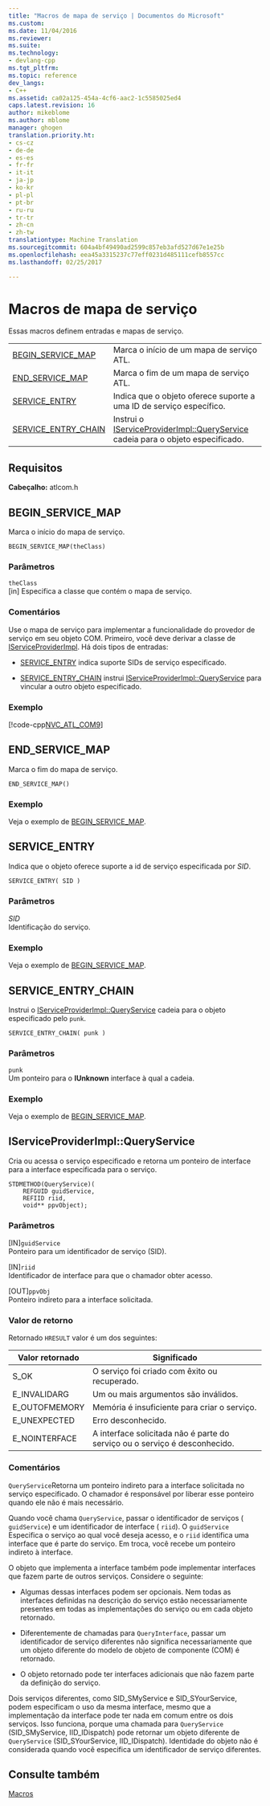 ```yaml
---
title: "Macros de mapa de serviço | Documentos do Microsoft"
ms.custom: 
ms.date: 11/04/2016
ms.reviewer: 
ms.suite: 
ms.technology:
- devlang-cpp
ms.tgt_pltfrm: 
ms.topic: reference
dev_langs:
- C++
ms.assetid: ca02a125-454a-4cf6-aac2-1c5585025ed4
caps.latest.revision: 16
author: mikeblome
ms.author: mblome
manager: ghogen
translation.priority.ht:
- cs-cz
- de-de
- es-es
- fr-fr
- it-it
- ja-jp
- ko-kr
- pl-pl
- pt-br
- ru-ru
- tr-tr
- zh-cn
- zh-tw
translationtype: Machine Translation
ms.sourcegitcommit: 604a4bf49490ad2599c857eb3afd527d67e1e25b
ms.openlocfilehash: eea45a3315237c77eff0231d485111cefb8557cc
ms.lasthandoff: 02/25/2017

---
```

# <a name="service-map-macros"></a>Macros de mapa de serviço
Essas macros definem entradas e mapas de serviço.  
  
|||  
|-|-|  
|[BEGIN_SERVICE_MAP](#begin_service_map)|Marca o início de um mapa de serviço ATL.|  
|[END_SERVICE_MAP](#end_service_map)|Marca o fim de um mapa de serviço ATL.|  
|[SERVICE_ENTRY](#service_entry)|Indica que o objeto oferece suporte a uma ID de serviço específico.|  
|[SERVICE_ENTRY_CHAIN](#service_entry_chain)|Instrui o [IServiceProviderImpl::QueryService](#queryservice) cadeia para o objeto especificado.|  

## <a name="requirements"></a>Requisitos  
 **Cabeçalho:** atlcom.h  
   
##  <a name="a-namebeginservicemapa--beginservicemap"></a><a name="begin_service_map"></a>BEGIN_SERVICE_MAP  
 Marca o início do mapa de serviço.  
  
```
BEGIN_SERVICE_MAP(theClass)
```  
  
### <a name="parameters"></a>Parâmetros  
 `theClass`  
 [in] Especifica a classe que contém o mapa de serviço.  
  
### <a name="remarks"></a>Comentários  
 Use o mapa de serviço para implementar a funcionalidade do provedor de serviço em seu objeto COM. Primeiro, você deve derivar a classe de [IServiceProviderImpl](../../atl/reference/iserviceproviderimpl-class.md). Há dois tipos de entradas:  
  
- [SERVICE_ENTRY](#service_entry) indica suporte SIDs de serviço especificado.  
  
- [SERVICE_ENTRY_CHAIN](#service_entry_chain) instrui [IServiceProviderImpl::QueryService](#queryservice) para vincular a outro objeto especificado.  
  
### <a name="example"></a>Exemplo  
 [!code-cpp[NVC_ATL_COM&#57;](../../atl/codesnippet/cpp/service-map-macros_1.h)]  
  
##  <a name="a-nameendservicemapa--endservicemap"></a><a name="end_service_map"></a>END_SERVICE_MAP  
 Marca o fim do mapa de serviço.  
  
```
END_SERVICE_MAP()
```  
  
### <a name="example"></a>Exemplo  
 Veja o exemplo de [BEGIN_SERVICE_MAP](#begin_service_map).  
  
##  <a name="a-nameserviceentrya--serviceentry"></a><a name="service_entry"></a>SERVICE_ENTRY  
 Indica que o objeto oferece suporte a id de serviço especificada por *SID*.  
  
```
SERVICE_ENTRY( SID )
```  
  
### <a name="parameters"></a>Parâmetros  
 *SID*  
 Identificação do serviço.  
  
### <a name="example"></a>Exemplo  
 Veja o exemplo de [BEGIN_SERVICE_MAP](#begin_service_map).  
  
##  <a name="a-nameserviceentrychaina--serviceentrychain"></a><a name="service_entry_chain"></a>SERVICE_ENTRY_CHAIN  
 Instrui o [IServiceProviderImpl::QueryService](#queryservice) cadeia para o objeto especificado pelo `punk`.  
  
```
SERVICE_ENTRY_CHAIN( punk )
```  
  
### <a name="parameters"></a>Parâmetros  
 `punk`  
 Um ponteiro para o **IUnknown** interface à qual a cadeia.  
  
### <a name="example"></a>Exemplo  
 Veja o exemplo de [BEGIN_SERVICE_MAP](#begin_service_map).  
  
##  <a name="a-namequeryservicea--iserviceproviderimplqueryservice"></a><a name="queryservice"></a>IServiceProviderImpl::QueryService  
 Cria ou acessa o serviço especificado e retorna um ponteiro de interface para a interface especificada para o serviço.  
  
```
STDMETHOD(QueryService)( 
    REFGUID guidService,
    REFIID riid,
    void** ppvObject);
```  
  
### <a name="parameters"></a>Parâmetros  
 [IN]`guidService`  
 Ponteiro para um identificador de serviço (SID).  
  
 [IN]`riid`  
 Identificador de interface para que o chamador obter acesso.  
  
 [OUT]`ppvObj`  
 Ponteiro indireto para a interface solicitada.  
  
### <a name="return-value"></a>Valor de retorno  
 Retornado `HRESULT` valor é um dos seguintes:  
  
|Valor retornado|Significado|  
|------------------|-------------|  
|S_OK|O serviço foi criado com êxito ou recuperado.|  
|E_INVALIDARG|Um ou mais argumentos são inválidos.|  
|E_OUTOFMEMORY|Memória é insuficiente para criar o serviço.|  
|E_UNEXPECTED|Erro desconhecido.|  
|E_NOINTERFACE|A interface solicitada não é parte do serviço ou o serviço é desconhecido.|  
  
### <a name="remarks"></a>Comentários  
 `QueryService`Retorna um ponteiro indireto para a interface solicitada no serviço especificado. O chamador é responsável por liberar esse ponteiro quando ele não é mais necessário.  
  
 Quando você chama `QueryService`, passar o identificador de serviços ( `guidService`) e um identificador de interface ( `riid`). O `guidService` Especifica o serviço ao qual você deseja acesso, e o `riid` identifica uma interface que é parte do serviço. Em troca, você recebe um ponteiro indireto à interface.  
  
 O objeto que implementa a interface também pode implementar interfaces que fazem parte de outros serviços. Considere o seguinte:  
  
-   Algumas dessas interfaces podem ser opcionais. Nem todas as interfaces definidas na descrição do serviço estão necessariamente presentes em todas as implementações do serviço ou em cada objeto retornado.  
  
-   Diferentemente de chamadas para `QueryInterface`, passar um identificador de serviço diferentes não significa necessariamente que um objeto diferente do modelo de objeto de componente (COM) é retornado.  
  
-   O objeto retornado pode ter interfaces adicionais que não fazem parte da definição do serviço.  
  
 Dois serviços diferentes, como SID_SMyService e SID_SYourService, podem especificam o uso da mesma interface, mesmo que a implementação da interface pode ter nada em comum entre os dois serviços. Isso funciona, porque uma chamada para `QueryService` (SID_SMyService, IID_IDispatch) pode retornar um objeto diferente de `QueryService` (SID_SYourService, IID_IDispatch). Identidade do objeto não é considerada quando você especifica um identificador de serviço diferentes.  
  
## <a name="see-also"></a>Consulte também  
 [Macros](../../atl/reference/atl-macros.md)

